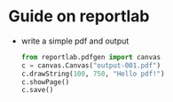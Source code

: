 # Guide on reportlab
- write a simple pdf and output
    ```python
    from reportlab.pdfgen import canvas
    c = canvas.Canvas("output-001.pdf")
    c.drawString(100, 750, "Hello pdf!")
    c.showPage()
    c.save() 